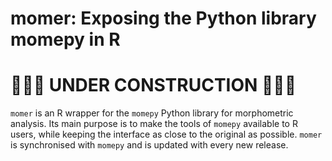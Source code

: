 # momer: Exposing the Python library momepy in R

# 🚧🚧🚧 UNDER CONSTRUCTION 🚧🚧🚧

`momer` is an R wrapper for the `momepy` Python library for morphometric
analysis. Its main purpose is to make the tools of `momepy` available to
R users, while keeping the interface as close to the original as possible.
`momer` is synchronised with `momepy` and is updated with every new release.